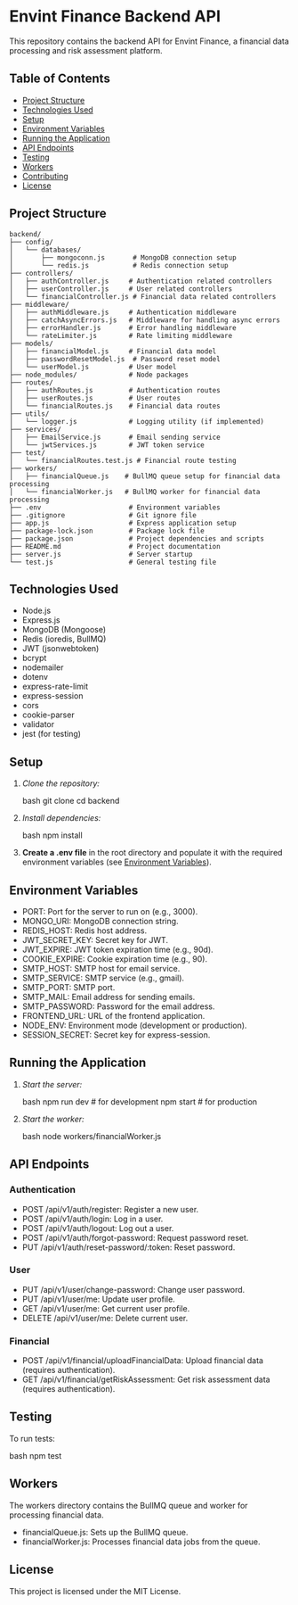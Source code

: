 # Envint Finance Backend API

This repository contains the backend API for Envint Finance, a financial data processing and risk assessment platform.

## Table of Contents

- [Project Structure](#project-structure)
- [Technologies Used](#technologies-used)
- [Setup](#setup)
- [Environment Variables](#environment-variables)
- [Running the Application](#running-the-application)
- [API Endpoints](#api-endpoints)
- [Testing](#testing)
- [Workers](#workers)
- [Contributing](#contributing)
- [License](#license)

## Project Structure
```
backend/
├── config/
│   └── databases/
│       ├── mongoconn.js       # MongoDB connection setup
│       └── redis.js           # Redis connection setup
├── controllers/
│   ├── authController.js     # Authentication related controllers
│   ├── userController.js     # User related controllers
│   └── financialController.js # Financial data related controllers
├── middleware/
│   ├── authMiddleware.js     # Authentication middleware
│   ├── catchAsyncErrors.js   # Middleware for handling async errors
│   ├── errorHandler.js       # Error handling middleware
│   └── rateLimiter.js        # Rate limiting middleware
├── models/
│   ├── financialModel.js     # Financial data model
│   ├── passwordResetModel.js  # Password reset model
│   └── userModel.js          # User model
├── node_modules/             # Node packages
├── routes/
│   ├── authRoutes.js         # Authentication routes
│   ├── userRoutes.js         # User routes
│   └── financialRoutes.js    # Financial data routes
├── utils/
│   └── logger.js             # Logging utility (if implemented)
├── services/
│   ├── EmailService.js       # Email sending service
│   └── jwtServices.js        # JWT token service
├── test/
│   └── financialRoutes.test.js # Financial route testing
├── workers/
│   ├── financialQueue.js    # BullMQ queue setup for financial data processing
│   └── financialWorker.js   # BullMQ worker for financial data processing
├── .env                      # Environment variables
├── .gitignore                # Git ignore file
├── app.js                    # Express application setup
├── package-lock.json         # Package lock file
├── package.json              # Project dependencies and scripts
├── README.md                 # Project documentation
├── server.js                 # Server startup
└── test.js                   # General testing file
```
## Technologies Used

-   Node.js
-   Express.js
-   MongoDB (Mongoose)
-   Redis (ioredis, BullMQ)
-   JWT (jsonwebtoken)
-   bcrypt
-   nodemailer
-   dotenv
-   express-rate-limit
-   express-session
-   cors
-   cookie-parser
-   validator
-   jest (for testing)

## Setup

1.  *Clone the repository:*

    bash
    git clone <repository-url>
    cd backend
    

2.  *Install dependencies:*

    bash
    npm install
    

3.  **Create a .env file** in the root directory and populate it with the required environment variables (see [Environment Variables](#environment-variables)).

## Environment Variables

-   PORT: Port for the server to run on (e.g., 3000).
-   MONGO_URI: MongoDB connection string.
-   REDIS_HOST: Redis host address.
-   JWT_SECRET_KEY: Secret key for JWT.
-   JWT_EXPIRE: JWT token expiration time (e.g., 90d).
-   COOKIE_EXPIRE: Cookie expiration time (e.g., 90).
-   SMTP_HOST: SMTP host for email service.
-   SMTP_SERVICE: SMTP service (e.g., gmail).
-   SMTP_PORT: SMTP port.
-   SMTP_MAIL: Email address for sending emails.
-   SMTP_PASSWORD: Password for the email address.
-   FRONTEND_URL: URL of the frontend application.
-   NODE_ENV: Environment mode (development or production).
-   SESSION_SECRET: Secret key for express-session.

## Running the Application

1.  *Start the server:*

    bash
    npm run dev # for development
    npm start # for production
    

2.  *Start the worker:*

    bash
    node workers/financialWorker.js
    

## API Endpoints

### Authentication

-   POST /api/v1/auth/register: Register a new user.
-   POST /api/v1/auth/login: Log in a user.
-   POST /api/v1/auth/logout: Log out a user.
-   POST /api/v1/auth/forgot-password: Request password reset.
-   PUT /api/v1/auth/reset-password/:token: Reset password.

### User

-   PUT /api/v1/user/change-password: Change user password.
-   PUT /api/v1/user/me: Update user profile.
-   GET /api/v1/user/me: Get current user profile.
-   DELETE /api/v1/user/me: Delete current user.

### Financial

-   POST /api/v1/financial/uploadFinancialData: Upload financial data (requires authentication).
-   GET /api/v1/financial/getRiskAssessment: Get risk assessment data (requires authentication).

## Testing

To run tests:

bash
npm test


## Workers

The workers directory contains the BullMQ queue and worker for processing financial data.

-   financialQueue.js: Sets up the BullMQ queue.
-   financialWorker.js: Processes financial data jobs from the queue.

## License
This project is licensed under the MIT License.